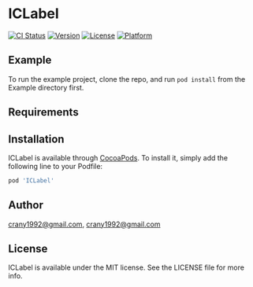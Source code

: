 # ICLabel

[![CI Status](https://img.shields.io/travis/crany1992@gmail.com/ICLabel.svg?style=flat)](https://travis-ci.org/crany1992@gmail.com/ICLabel)
[![Version](https://img.shields.io/cocoapods/v/ICLabel.svg?style=flat)](https://cocoapods.org/pods/ICLabel)
[![License](https://img.shields.io/cocoapods/l/ICLabel.svg?style=flat)](https://cocoapods.org/pods/ICLabel)
[![Platform](https://img.shields.io/cocoapods/p/ICLabel.svg?style=flat)](https://cocoapods.org/pods/ICLabel)

## Example

To run the example project, clone the repo, and run `pod install` from the Example directory first.

## Requirements

## Installation

ICLabel is available through [CocoaPods](https://cocoapods.org). To install
it, simply add the following line to your Podfile:

```ruby
pod 'ICLabel'
```

## Author

crany1992@gmail.com, crany1992@gmail.com

## License

ICLabel is available under the MIT license. See the LICENSE file for more info.
